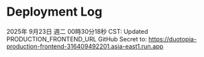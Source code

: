 # Deployment Log

2025年 9月23日 週二 00時30分18秒 CST: Updated PRODUCTION_FRONTEND_URL GitHub Secret to: https://duotopia-production-frontend-316409492201.asia-east1.run.app
